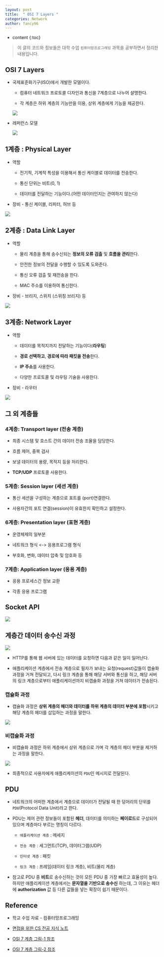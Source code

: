 ```yaml
---
layout: post
title:  " OSI 7 Layers "
categories: Network
author: fancy96
---
```

* content
{:toc}

> 이 글의 코드와 정보들은 대학 수업 `컴퓨터망프로그래밍` 과목을 공부하면서 정리한 내용입니다.

## OSI 7 Layers

* 국제표준화기구(ISO)에서 개발한 모델이다.

    * 컴퓨터 네트워크 프로토콜 디자인과 통신을 7계층으로 나누어 설명한다.

    * 각 계층은 하위 계층의 기능만을 이용, 상위 계층에게 기능을 제공한다.

    ![](/assets/img/network/network-OSI7-hierarchy-1.png)

* 레퍼런스 모델

    ![](/assets/img/network/network-OSI7-hierarchy-2.png)

## 1계층 : Physical Layer

* 역할

    * 전기적, 기계적 특성을 이용해서 통신 케이블로 데이터를 전송한다.

    * 통신 단위는 비트(0, 1)

    * 데이터를 전달하는 기능이다.(어떤 데이터인지는 관여하지 않는다)

* 장비 - 통신 케이블, 리피터, 허브 등

![](/assets/img/network/network-OSI7-hierarchy-3.png)


## 2계층 : Data Link Layer

* 역할

    * 물리 계층을 통해 송수신되는 **정보의 오류 검출** 및 **흐름을 관리**한다.

    * 안전한 정보의 전달을 수행할 수 있도록 도와준다.

    * 통신 오류 검출 및 재전송을 한다.

    * MAC 주소를 이용하여 통신한다.

* 장비 - 브리지, 스위치 (스위칭 브리지) 등

![](/assets/img/network/network-OSI7-hierarchy-4.png)


## 3계층: Network Layer

* 역할

    * 데이터를 목적지까지 전달하는 기능이다(**라우팅**) 
  
    * **경로 선택하고**, **경로에 따라 패킷을 전송**한다.
    
    * **IP 주소**를 사용한다.
    
    * 다양한 프로토콜 및 라우팅 기술을 사용한다.

* 장비 - 라우터

![](/assets/img/network/network-OSI7-hierarchy-5.png)

## 그 외 계층들

### 4계층: Transport layer (전송 계층)

* 최종 시스템 및 호스트 간의 데이터 전송 조율을 담당한다.

* 흐름 제어, 중복 검사

* 보낼 데이터의 용량, 목적지 등을 처리한다.

* **TCP/UDP** 프로토콜 사용한다.

### 5계층: Session layer (세션 계층)

* 통신 세션을 구성하는 계층으로 포트를 (port)연결한다.

* 사용자간의 포트 연결(session)이 유효한지 확인하고 설정한다.

### 6계층: Presentation layer (표현 계층)

* 운영체제의 일부분

* 네트워크 형식 <-> 응용프로그램 형식

* 부호화, 변화, 데이터 압축 및 암호화 등

### 7계층: Application layer (응용 계층)

* 응용 프로세스간 정보 교환

* 각종 응용 프로그램

## Socket API

![](/assets/img/network/network-OSI7-hierarchy-6.png)

## 계층간 데이터 송수신 과정

![](/assets/img/network/network-OSI7-hierarchy-7.png)

* HTTP를 통해 웹 서버에 있는 데이터를 요청하면 다음과 같은 일이 일어난다.

* 애플리케이션 계층에서 전송 계층으로 필자가 보내는 요청(request)값들이 캡슐화 과정을 거쳐 전달되고, 다시 링크 계층을 통해 해당 서버와 통신을 하고, 해당 서버의 링크 계층으로부터 애플리케이션까지 비캡슐화 과정을 거쳐 데이터가 전송된다.

### 캡슐화 과정

* 캡슐화 과정은 **상위 계층의 헤더와 데이터를 하위 계층의 데이터 부분에 포함**시키고 해당 계층의 헤더를 삽입하는 과정을 말한다.

![](/assets/img/network/network-OSI7-hierarchy-8.png)

### 비캡슐화 과정

* 비캡슐화 과정은 하위 계층에서 상위 계층으로 가며 각 계층의 헤더 부분을 제거하는 과정을 말한다.

![](/assets/img/network/network-OSI7-hierarchy-9.png)

* 최종적으로 사용자에게 애플리케이션의 `PDU`인 메시지로 전달된다.

## PDU

* 네트워크의 어떠한 계층에서 계층으로 데이터가 전달될 때 한 덩어리의 단위를 `PDU`(Protocol Data Unit)라고 한다.

* PDU는 제어 관련 정보들이 포함된 **헤더**, 데이터를 의미하는 **페이로드**로 구성되어 있으며 계층마다 부르는 명칭이 다르다.

  * `애플리케이션 계층` : 메세지

  * `전송 계층` : 세그먼트(TCP), 데이터그램(UDP)
  
  * `인터넷 계층` : 패킷

  * `링크 계층` : 프레임(데이터 링크 계층), 비트(물리 계층)

* 참고로 PDU 중 **비트**로 송수신하는 것이 모든 PDU 중 가장 빠르고 효율성이 높다. 하지만 애플리케이션 계층에서는 **문자열을 기반으로 송수신** 하는데, 그 이유는 헤더에 **authorization** 값 등 다른 값들을 넣는 확장이 쉽기 때문이다.


## Reference

* 학교 수업 자료 - 컴퓨터망프로그래밍

* [면접을 위한 CS 전공 지식 노트](https://product.kyobobook.co.kr/detail/S000001834833)

* [OSI 7 계층 그림-1 참조](https://blog.naver.com/PostView.nhn?blogId=pst8627&logNo=221670903384)

* [OSI 7 계층 그림-2 참조](https://shlee0882.tistory.com/110)